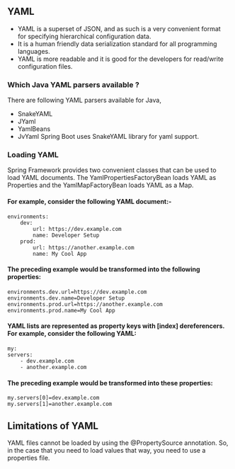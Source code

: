 ## YAML
* YAML is a superset of JSON, and as such is a very convenient format for specifying hierarchical configuration data.
* It is a human friendly data serialization standard for all programming languages.
* YAML is more readable and it is good for the developers for read/write configuration files.

### Which  Java YAML parsers available ?
There are following YAML parsers available for Java,

* SnakeYAML
* JYaml
* YamlBeans
* JvYaml
Spring Boot uses SnakeYAML library for yaml support.


### Loading YAML
Spring Framework provides two convenient classes that can be used to load YAML documents. The YamlPropertiesFactoryBean loads YAML as Properties and the YamlMapFactoryBean loads YAML as a Map.

#### For example, consider the following YAML document:-

    environments:
    	dev:
    		url: https://dev.example.com
    		name: Developer Setup
    	prod:
    		url: https://another.example.com
    		name: My Cool App
    
#### The preceding example would be transformed into the following properties:

    environments.dev.url=https://dev.example.com
    environments.dev.name=Developer Setup
    environments.prod.url=https://another.example.com
    environments.prod.name=My Cool App

#### YAML lists are represented as property keys with [index] dereferencers. For example, consider the following YAML:

    my:
    servers:
    	- dev.example.com
    	- another.example.com
#### The preceding example would be transformed into these properties:

    my.servers[0]=dev.example.com
    my.servers[1]=another.example.com

## Limitations of YAML
YAML files cannot be loaded by using the @PropertySource annotation. So, in the case that you need to load values that way, you need to use a properties file.
